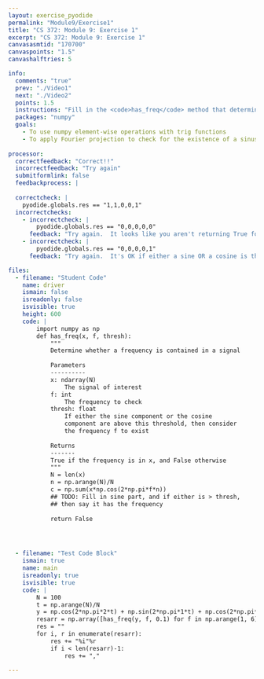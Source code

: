 ```yaml
---
layout: exercise_pyodide
permalink: "Module9/Exercise1"
title: "CS 372: Module 9: Exercise 1"
excerpt: "CS 372: Module 9: Exercise 1"
canvasasmtid: "170700"
canvaspoints: "1.5"
canvashalftries: 5

info:
  comments: "true"
  prev: "./Video1"
  next: "./Video2"
  points: 1.5
  instructions: "Fill in the <code>has_freq</code> method that determines whether a sinusoid of a particular frequency exists in a signal, using Fourier dot products."
  packages: "numpy"
  goals:
    - To use numpy element-wise operations with trig functions
    - To apply Fourier projection to check for the existence of a sinusoid
    
processor:  
  correctfeedback: "Correct!!" 
  incorrectfeedback: "Try again"
  submitformlink: false
  feedbackprocess: | 
      
  correctcheck: |
    pyodide.globals.res == "1,1,0,0,1"
  incorrectchecks:
    - incorrectcheck: |
        pyodide.globals.res == "0,0,0,0,0"
      feedback: "Try again.  It looks like you aren't returning True for things that are actually there."
    - incorrectcheck: |
        pyodide.globals.res == "0,0,0,0,1"
      feedback: "Try again.  It's OK if either a sine OR a cosine is there." 

files:
  - filename: "Student Code"
    name: driver
    ismain: false
    isreadonly: false
    isvisible: true
    height: 600
    code: | 
        import numpy as np
        def has_freq(x, f, thresh):
            """
            Determine whether a frequency is contained in a signal
            
            Parameters
            ----------
            x: ndarray(N)
                The signal of interest
            f: int
                The frequency to check
            thresh: float
                If either the sine component or the cosine
                component are above this threshold, then consider
                the frequency f to exist
            
            Returns
            -------
            True if the frequency is in x, and False otherwise
            """
            N = len(x)
            n = np.arange(N)/N
            c = np.sum(x*np.cos(2*np.pi*f*n))
            ## TODO: Fill in sine part, and if either is > thresh, 
            ## then say it has the frequency
            
            return False




  - filename: "Test Code Block"
    ismain: true
    name: main
    isreadonly: true
    isvisible: true
    code: |
        N = 100
        t = np.arange(N)/N
        y = np.cos(2*np.pi*2*t) + np.sin(2*np.pi*1*t) + np.cos(2*np.pi*5*t - np.pi/3)
        resarr = np.array([has_freq(y, f, 0.1) for f in np.arange(1, 6)], dtype=int)
        res = ""
        for i, r in enumerate(resarr):
            res += "%i"%r
            if i < len(resarr)-1:
                res += ","
        
---
```

